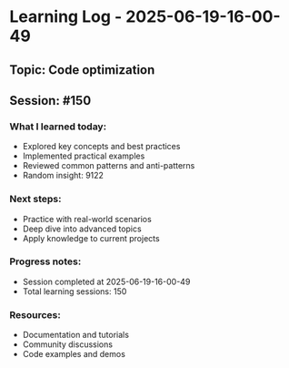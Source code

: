 # Learning Log - 2025-06-19-16-00-49

## Topic: Code optimization
## Session: #150

### What I learned today:
- Explored key concepts and best practices
- Implemented practical examples  
- Reviewed common patterns and anti-patterns
- Random insight: 9122

### Next steps:
- Practice with real-world scenarios
- Deep dive into advanced topics
- Apply knowledge to current projects

### Progress notes:
- Session completed at 2025-06-19-16-00-49
- Total learning sessions: 150

### Resources:
- Documentation and tutorials
- Community discussions
- Code examples and demos
